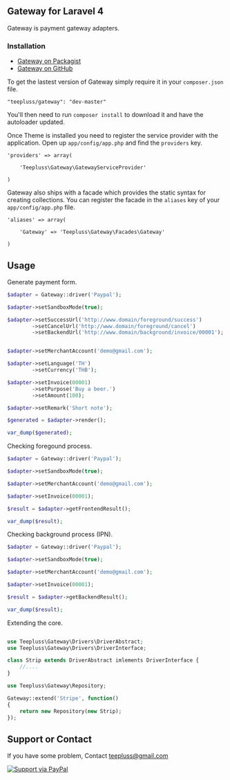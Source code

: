 ## Gateway for Laravel 4

Gateway is payment gateway adapters.

### Installation

- [Gateway on Packagist](https://packagist.org/packages/teepluss/gateway)
- [Gateway on GitHub](https://github.com/teepluss/laravel4-gateway)

To get the lastest version of Gateway simply require it in your `composer.json` file.

~~~
"teepluss/gateway": "dev-master"
~~~

You'll then need to run `composer install` to download it and have the autoloader updated.

Once Theme is installed you need to register the service provider with the application. Open up `app/config/app.php` and find the `providers` key.

~~~
'providers' => array(

    'Teepluss\Gateway\GatewayServiceProvider'

)
~~~

Gateway also ships with a facade which provides the static syntax for creating collections. You can register the facade in the `aliases` key of your `app/config/app.php` file.

~~~
'aliases' => array(

    'Gateway' => 'Teepluss\Gateway\Facades\Gateway'

)
~~~

## Usage

Generate payment form.
~~~php
$adapter = Gateway::driver('Paypal');

$adapter->setSandboxMode(true);

$adapter->setSuccessUrl('http://www.domain/foreground/success')
        ->setCancelUrl('http://www.domain/foreground/cancel')
        ->setBackendUrl('http://www.domain/background/invoice/00001');


$adapter->setMerchantAccount('demo@gmail.com');

$adapter->setLanguage('TH')
        ->setCurrency('THB');

$adapter->setInvoice(00001)
        ->setPurpose('Buy a beer.')
        ->setAmount(100);

$adapter->setRemark('Short note');

$generated = $adapter->render();

var_dump($generated);
~~~

Checking foregound process.
~~~php
$adapter = Gateway::driver('Paypal');

$adapter->setSandboxMode(true);

$adapter->setMerchantAccount('demo@gmail.com');

$adapter->setInvoice(00001);

$result = $adapter->getFrontendResult();

var_dump($result);
~~~

Checking background process (IPN).
~~~php
$adapter = Gateway::driver('Paypal');

$adapter->setSandboxMode(true);

$adapter->setMerchantAccount('demo@gmail.com');

$adapter->setInvoice(00001);

$result = $adapter->getBackendResult();

var_dump($result);
~~~

Extending the core.
~~~php

use Teepluss\Gateway\Drivers\DriverAbstract;
use Teepluss\Gateway\Drivers\DriverInterface;

class Strip extends DriverAbstract imlements DriverInterface {
    //....
}

use Teepluss\Gateway\Repository;

Gateway::extend('Stripe', function()
{
    return new Repository(new Strip);
});
~~~

## Support or Contact

If you have some problem, Contact teepluss@gmail.com


[![Support via PayPal](https://rawgithub.com/chris---/Donation-Badges/master/paypal.jpeg)](https://www.paypal.com/cgi-bin/webscr?cmd=_s-xclick&hosted_button_id=9GEC8J7FAG6JA)

